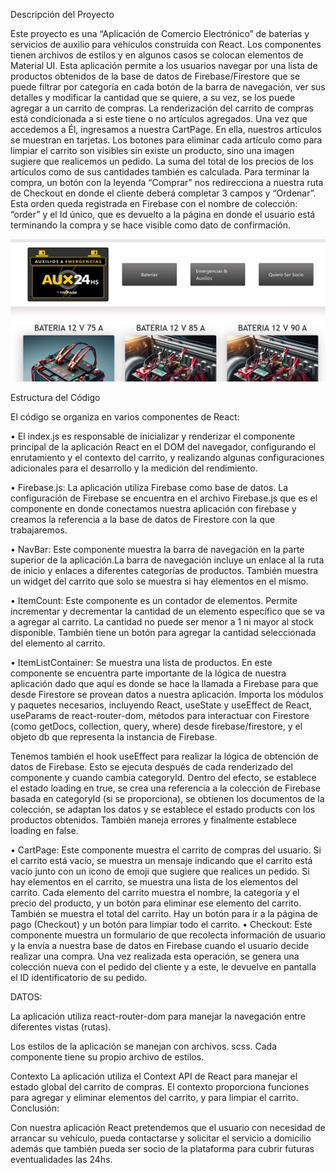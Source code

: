 Descripción del Proyecto


Este proyecto es una “Aplicación de Comercio Electrónico” de baterías y servicios de auxilio para vehículos construida con React. Los componentes tienen archivos de estilos y en algunos casos se colocan elementos de Material UI.
Esta aplicación permite a los usuarios navegar por una lista de productos obtenidos de la base de datos de Firebase/Firestore que se puede filtrar por categoría en cada botón de la barra de navegación, ver sus detalles y modificar la cantidad que se quiere, a su vez, se los puede agregar a un carrito de compras. 
La renderización del carrito de compras está condicionada a si este tiene o no artículos agregados. Una vez que accedemos a Él, ingresamos a nuestra CartPage. En ella, nuestros artículos se muestran en tarjetas. Los botones para eliminar cada artículo como para limpiar el carrito son visibles sin existe un producto, sino una imagen sugiere que realicemos un pedido. La suma del total de los precios de los artículos como de sus cantidades también es calculada. Para terminar la compra, un botón con la leyenda “Comprar” nos redirecciona a nuestra ruta de Checkout en donde el cliente deberá completar 3 campos y “Ordenar”. Esta orden queda registrada en Firebase con el nombre de colección: “order” y el Id único, que es devuelto a la página en donde el usuario está terminando la compra y se hace visible como dato de confirmación.

![vistaPrincipalAux24](https://github.com/renecitosgo/aux24/blob/main/public/Images/imagenesParaReadme/vistaPrincipalAux24.jpg)


 








Estructura del Código

 



El código se organiza en varios componentes de React:

•	El index.js es responsable de inicializar y renderizar el componente principal de la aplicación React en el DOM del navegador, configurando el enrutamiento y el contexto del carrito, y realizando algunas configuraciones adicionales para el desarrollo y la medición del rendimiento.








•	Firebase.js: La aplicación utiliza Firebase como base de datos. La configuración de Firebase se encuentra en el archivo Firebase.js que es el componente en donde conectamos nuestra aplicación con firebase y creamos la referencia a la base de datos de Firestore con la que trabajaremos.
 

•	NavBar: Este componente muestra la barra de navegación en la parte superior de la aplicación.La barra de navegación incluye un enlace al la ruta de inicio y enlaces a diferentes categorías de productos. También muestra un widget del carrito que solo se muestra si hay elementos en el mismo.

•	ItemCount:
Este componente es un contador de elementos. Permite incrementar y decrementar la cantidad de un elemento específico que se va a agregar al carrito. La cantidad no puede ser menor a 1 ni mayor al stock disponible. También tiene un botón para agregar la cantidad seleccionada del elemento al carrito.

•	ItemListContainer: Se muestra una lista de productos. En este componente se encuentra parte importante de la lógica de nuestra aplicación dado que aquí es donde se hace la llamada a Firebase para que desde Firestore se provean datos a nuestra aplicación.
Importa los módulos y paquetes necesarios, incluyendo React, useState y useEffect de React, useParams de react-router-dom, métodos para interactuar con Firestore (como getDocs, collection, query, where) desde firebase/firestore, y el objeto db que representa la instancia de Firebase. 



Tenemos también el hook useEffect para realizar la lógica de obtención de datos de Firebase. Esto se ejecuta después de cada renderizado del componente y cuando cambia categoryId. Dentro del efecto, se establece el estado loading en true, se crea una referencia a la colección de Firebase basada en categoryId (si se proporciona), se obtienen los documentos de la colección, se adaptan los datos y se establece el estado products con los productos obtenidos. También maneja errores y finalmente establece loading en false.









•	CartPage: Este componente muestra el carrito de compras del usuario.
 Si el carrito está vacío, se muestra un mensaje indicando que el carrito está vacío junto con un icono de emoji que sugiere que realices un pedido. Si hay elementos en el carrito, se muestra una lista de los elementos del carrito. Cada elemento del carrito muestra el nombre, la categoría y el precio del producto, y un botón para eliminar ese elemento del carrito. También se muestra el total del carrito. Hay un botón para ir a la página de pago (Checkout) y un botón para limpiar todo el carrito.
•	Checkout: Este componente muestra un formulario de que recolecta información de usuario y la envía a nuestra base de datos en Firebase cuando el usuario decide realizar una compra. Una vez realizada esta operación, se genera una colección nueva con el pedido del cliente y a este, le devuelve en pantalla el ID identificatorio de su pedido.
 
	
DATOS: 

La aplicación utiliza react-router-dom para manejar la navegación entre diferentes vistas (rutas).
	
Los estilos de la aplicación se manejan con archivos. scss. Cada componente tiene su propio archivo de estilos.







Contexto
La aplicación utiliza el Context API de React para manejar el estado global del carrito de compras. El contexto proporciona funciones para agregar y eliminar elementos del carrito, y para limpiar el carrito.
Conclusión:

Con nuestra aplicación React pretendemos que el usuario con necesidad de arrancar su vehículo, pueda contactarse y solicitar el servicio a domicilio además que también pueda ser socio de la plataforma para cubrir futuras eventualidades las 24hs. 




